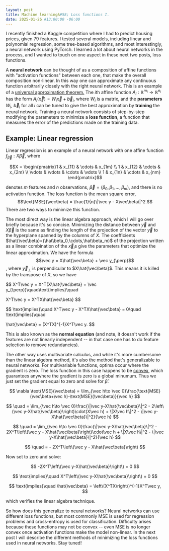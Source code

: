 ```yaml
---
layout: post
title: Machine learning&#58; Loss functions I.
date: 2025-01-26 #13:00:00 -06:00
---
```

I recently finished a Kaggle competition where I had to predict housing prices, given 79 features.  I tested several models, including linear and polynomial regression, some tree-based algorithms, and most interestingly, a neural network using PyTorch.  I learned a lot about neural networks in the process, and I wanted to touch on one aspect in these next two posts, loss functions.

A **neural network** can be thought of as a composition of affine functions with "activation functions" between each one, that make the overall composition non-linear.  In this way one can approximate any continuous function arbitrarily closely with the right neural network.  This is an example of a [universal approximation theorem.](https://en.wikipedia.org/wiki/Universal_approximation_theorem)  The $i$th affine function $A_i:\mathbb R^{m_i}\to \mathbb R^{n_i}$ has the form $A_i(\vec x) = W_i\vec x +\vec b_i$, where $W_i$ is a matrix, and the **parameters** $W_i$, $\vec b_i$ for all $i$ can be tuned to give the best approximation by **training** the neural network.  Training a neural network consists of step-by-step modifying the parameters to minimize a **loss function**, a function that measures the error of the predictions made on the training data.  

## Example: Linear regression

Linear regression is an example of a neural network with one affine function $f_{\vec\beta}:X\vec\beta$, where 

$$X = \begin{pmatrix}1 & x_{11} & \cdots & x_{1m} \\
1 & x_{12} & \cdots & x_{2m} \\
\vdots & \vdots & \cdots & \vdots \\
1 & x_{1n} & \cdots & x_{nm}
\end{pmatrix}$$

denotes $m$ features and $n$ observations, $\vec\beta = (\beta_0,\beta_1,\dots,\beta_m)$, and there is no activation function.  The loss function is the mean square error, 
$$\text{MSE}(\vec\beta) = \frac{1}{n}\|\vec y - X\vec\beta\|^2.$$
There are two ways to minimize this function.  

The most direct way is the linear algebra approach, which I will go over briefly because it's so concise.  Minimizing the distance between $\vec y$ and $X\vec\beta$ is the same as finding the length of the projection of the vector $\vec y$ to the hyperplane spanned by the columns of $X$.  The coefficients $\hat{\vec\beta}=(\hat\beta_0,\cdots,\hat\beta_m)$ of the projection written as a linear combination of the $\vec x_i$s give the parameters that optimize the linear approximation.  We have the formula
$$\vec y = X\hat{\vec\beta} + \vec y_{\perp}$$,
where $\vec y_{\perp}$ is perpendicular to $X\hat{\vec\beta}$.  This means it is killed by the transpose of $X$, so we have

$$
X^T\vec y = X^T(X\hat{\vec\beta} + \vec y_{\perp})\quad\text{implies}\quad


X^T\vec y = X^TX\hat{\vec\beta} 
$$

$$
\text{implies}\quad X^T\vec y - X^TX\hat{\vec\beta} = 0\quad \text{implies}\quad

\hat{\vec\beta} = (X^TX)^{-1}X^T\vec y.
$$ 

This is also known as the **normal equation** (and note, it doesn't work if the features are not linearly independent -- in that case one has to do feature selection to remove redundancies).

The other way uses multivariate calculus, and while it's more cumbersome than the linear algebra method, it's also the method that's generalizable to neural networks.  For multivariable functions, optima occur where the gradient is zero.  The loss function in this case happens to be [convex,](https://en.wikipedia.org/wiki/Convex_function) which guarantees anywhere the gradient is zero is a global minumum.  Thus we just set the gradient equal to zero and solve for $\hat\beta$.

$$
\nabla \text{MSE}(\vec\beta) = \lim_{\vec h\to \vec 0}\frac{\text{MSE}(\vec\beta+\vec h)-\text{MSE}(\vec\beta)}{\vec h} 
$$

$$
\quad = \lim_{\vec h\to \vec 0}\frac{\|\vec y-X\hat{\vec\beta}\|^2 - 2\left\(\vec y-X\hat{\vec\beta}\right)\cdot(X\vec h) + \|X\vec h\|^2 - \|\vec y-X\hat{\vec\beta}\|^2}{\vec h} 
$$

$$
\quad = \lim_{\vec h\to \vec 0}\frac{\|\vec y-X\hat{\vec\beta}\|^2 - 2X^T\left\(\vec y - X\hat{\vec\beta}\right)\cdot\vec h + \|X\vec h\|^2 - \|\vec y-X\hat{\vec\beta}\|^2}{\vec h}
$$

$$
 \quad = - 2X^T\left\(\vec y - X\hat{\vec\beta}\right)
$$

Now set to zero and solve:

$$
-2X^T\left\(\vec y-X\hat{\vec\beta}\right\) = 0 
$$

$$
\text{implies}\quad 
X^T\left\(\vec y-X\hat{\vec\beta}\right\) = 0 
$$

$$
\text{implies}\quad \hat{\vec\beta} = \left\(X^TX\right\)^{-1}X^T\vec y,
$$

which verifies the linear algebra technique.

So how does this generalize to neural networks?  Neural networks can use different loss functions, but most commonly MSE is used for regression problems and cross-entropy is used for classification.  Difficulty arises because these functions may not be convex -- even MSE is no longer convex once activation functions make the model non-linear.  In the next post I will describe the different methods of minimizing the loss functions used in neural networks.  Stay tuned!